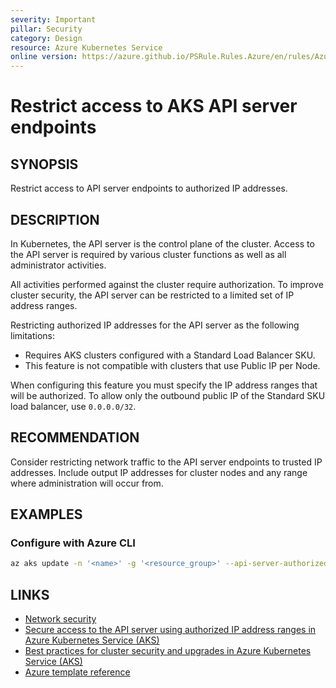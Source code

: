 ```yaml
---
severity: Important
pillar: Security
category: Design
resource: Azure Kubernetes Service
online version: https://azure.github.io/PSRule.Rules.Azure/en/rules/Azure.AKS.AuthorizedIPs/
---
```


# Restrict access to AKS API server endpoints

## SYNOPSIS

Restrict access to API server endpoints to authorized IP addresses.

## DESCRIPTION

In Kubernetes, the API server is the control plane of the cluster.
Access to the API server is required by various cluster functions as well as all administrator activities.

All activities performed against the cluster require authorization.
To improve cluster security, the API server can be restricted to a limited set of IP address ranges.

Restricting authorized IP addresses for the API server as the following limitations:

- Requires AKS clusters configured with a Standard Load Balancer SKU.
- This feature is not compatible with clusters that use Public IP per Node.

When configuring this feature you must specify the IP address ranges that will be authorized.
To allow only the outbound public IP of the Standard SKU load balancer, use `0.0.0.0/32`.

## RECOMMENDATION

Consider restricting network traffic to the API server endpoints to trusted IP addresses.
Include output IP addresses for cluster nodes and any range where administration will occur from.

## EXAMPLES

### Configure with Azure CLI

```bash
az aks update -n '<name>' -g '<resource_group>' --api-server-authorized-ip-ranges '0.0.0.0/32'
```

## LINKS

- [Network security](https://learn.microsoft.com/azure/architecture/framework/security/design-network)
- [Secure access to the API server using authorized IP address ranges in Azure Kubernetes Service (AKS)](https://docs.microsoft.com/azure/aks/api-server-authorized-ip-ranges)
- [Best practices for cluster security and upgrades in Azure Kubernetes Service (AKS)](https://docs.microsoft.com/azure/aks/operator-best-practices-cluster-security#secure-access-to-the-api-server-and-cluster-nodes)
- [Azure template reference](https://docs.microsoft.com/azure/templates/microsoft.containerservice/managedclusters)
